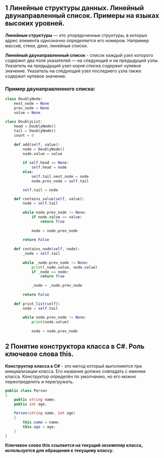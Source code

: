## 1 Линейные структуры данных. Линейный двунаправленный список. Примеры на языках высоких уровней.

**Линейные структуры** — это упорядоченные структуры, в которых адрес элемента однозначно определяется его номером. Например массив, стеки, деки, линейные списки.

**Линейный двунаправленный список** - список каждый узел которого содержит два поля указателей — на следующий и на предыдущий узлы. Указатель на предыдущий узел корня списка содержит нулевое значение. Указатель на следующий узел последнего узла также содержит нулевое значение.

### Пример двунаправленного списка:
```python
class DoublyNode:
    next_node = None
    prev_node = None
    value = None
  
class DoublyList:
    head = DoublyNode()
    tail = DoublyNode()
    count = 0
  
    def add(self, value):
        node = DoublyNode()
        node.value = value
    
        if self.head == None:
            self.head = node
        else:
            self.tail.next_node = node
            node.prev_node = self.tail

        self.tail = node

    def contains_value(self, value):
        node = self.tail
    
        while node.prev_node != None:
            if node.value == value:
                return True
            
            node = node.prev_node
    
        return False
    
    def contains_node(self, node):
        _node = self.tail
    
        while _node.prev_node != None:
            print(_node.value, node.value)
            if _node == node:
                return True
            
            _node = _node.prev_node
    
        return False
    
    def print_list(self):
        node = self.tail
    
        while node.prev_node != None:
            print(node.value)
        
            node = node.prev_node
```


## 2 Понятие конструктора класса в C#. Роль ключевое слова this.

**Конструктор класса в C#** - это метод который выполняется при инициализации класса. Его название должно совпадать с именем класса. Конструктор определён по умолчанию, но его можно переопределить и перегружать.

```cs
public class Person
{
    public string name;
    public int age;

    Person(string name, int age)
    {
        this.name = name;
        this.age = age;
    }
}
```

**Ключевое слово this ссылается на текущий экземпляр класса, используется для обращения к текущему классу.**
